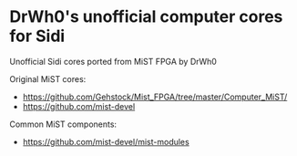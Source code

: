 # DrWh0's unofficial computer cores for Sidi

Unofficial Sidi cores ported from MiST FPGA by DrWh0

Original MiST cores:

* https://github.com/Gehstock/Mist_FPGA/tree/master/Computer_MiST/
* https://github.com/mist-devel

Common MiST components:

* https://github.com/mist-devel/mist-modules
